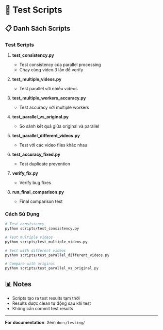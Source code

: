 # 🧪 Test Scripts

## 📋 Danh Sách Scripts

### Test Scripts

1. **test_consistency.py**
   - Test consistency của parallel processing
   - Chạy cùng video 3 lần để verify

2. **test_multiple_videos.py**
   - Test parallel với nhiều videos

3. **test_multiple_workers_accuracy.py**
   - Test accuracy với multiple workers

4. **test_parallel_vs_original.py**
   - So sánh kết quả giữa original và parallel

5. **test_parallel_different_videos.py**
   - Test với các video files khác nhau

6. **test_accuracy_fixed.py**
   - Test duplicate prevention

7. **verify_fix.py**
   - Verify bug fixes

8. **run_final_comparison.py**
   - Final comparison test

### Cách Sử Dụng

```bash
# Test consistency
python scripts/test_consistency.py

# Test multiple videos
python scripts/test_multiple_videos.py

# Test with different videos
python scripts/test_parallel_different_videos.py

# Compare with original
python scripts/test_parallel_vs_original.py
```

## 📊 Notes

- Scripts tạo ra test results tạm thời
- Results được clean tự động sau khi test
- Không cần commit test results

---

**For documentation**: Xem `docs/testing/`

